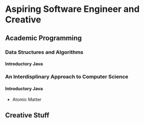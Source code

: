 # Aspiring Software Engineer and Creative

## Academic Programming
### Data Structures and Algorithms
#### Introductory Java

### An Interdisplinary Approach to Computer Science
#### Introductory Java
- Atomic Matter

## Creative Stuff
